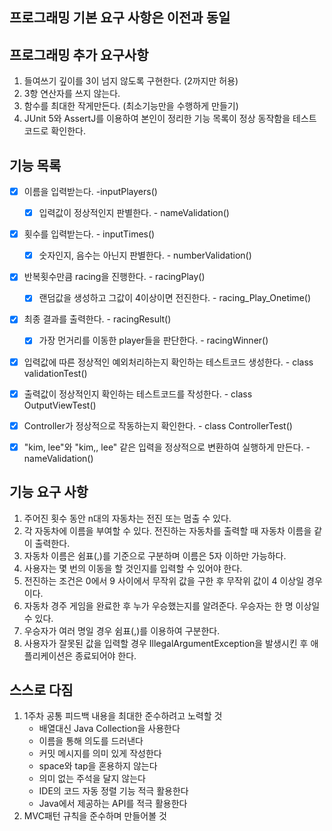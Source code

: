 프로그래밍 기본 요구 사항은 이전과 동일
-

프로그래밍 추가 요구사항
-
1. 들여쓰기 깊이를 3이 넘지 않도록 구현한다. (2까지만 허용)
2. 3항 연산자를 쓰지 않는다.
3. 함수를 최대한 작게만든다. (최소기능만을 수행하게 만들기)
4. JUnit 5와 AssertJ를 이용하여 본인이 정리한 기능 목록이 정상 동작함을 테스트 코드로 확인한다.

기능 목록
-
- [X] 이름을 입력받는다. -inputPlayers()
  - [X] 입력값이 정상적인지 판별한다. - nameValidation()
- [X] 횟수를 입력받는다. - inputTimes()
  - [X] 숫자인지, 음수는 아닌지 판별한다. - numberValidation()
- [X] 반복횟수만큼 racing을 진행한다. - racingPlay()
  - [X] 랜덤값을 생성하고 그값이 4이상이면 전진한다. - racing_Play_Onetime()
- [X] 최종 결과를 출력한다. - racingResult()
  - [X] 가장 먼거리를 이동한 player들을 판단한다. - racingWinner()


- [X] 입력값에 따른 정상적인 예외처리하는지 확인하는 테스트코드 생성한다. - class validationTest()
- [X] 출력값이 정상적인지 확인하는 테스트코드를 작성한다. - class OutputViewTest()
- [X] Controller가 정상적으로 작동하는지 확인한다. - class ControllerTest()

- [X] "kim, lee"와 "kim,, lee" 같은 입력을 정상적으로 변환하여 실행하게 만든다. - nameValidation()


기능 요구 사항
-
1. 주어진 횟수 동안 n대의 자동차는 전진 또는 멈출 수 있다.
2. 각 자동차에 이름을 부여할 수 있다. 전진하는 자동차를 출력할 때 자동차 이름을 같이 출력한다.
3. 자동차 이름은 쉼표(,)를 기준으로 구분하며 이름은 5자 이하만 가능하다.
4. 사용자는 몇 번의 이동을 할 것인지를 입력할 수 있어야 한다.
5. 전진하는 조건은 0에서 9 사이에서 무작위 값을 구한 후 무작위 값이 4 이상일 경우이다.
6. 자동차 경주 게임을 완료한 후 누가 우승했는지를 알려준다. 우승자는 한 명 이상일 수 있다.
7. 우승자가 여러 명일 경우 쉼표(,)를 이용하여 구분한다.
8. 사용자가 잘못된 값을 입력할 경우 IllegalArgumentException을 발생시킨 후 애플리케이션은 종료되어야 한다.

스스로 다짐
-
1. 1주차 공통 피드백 내용을 최대한 준수하려고 노력할 것
   - 배열대신 Java Collection을 사용한다
   - 이름을 통해 의도를 드러낸다
   - 커밋 메시지를 의미 있게 작성한다
   - space와 tap을 혼용하지 않는다
   - 의미 없는 주석을 달지 않는다
   - IDE의 코드 자동 정렬 기능 적극 활용한다
   - Java에서 제공하는 API를 적극 활용한다
2. MVC패턴 규칙을 준수하며 만들어볼 것
